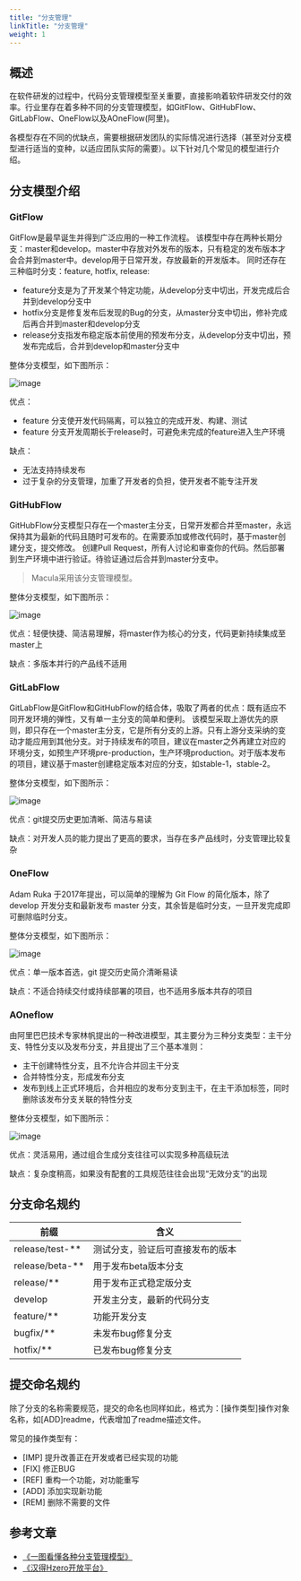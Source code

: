 ```yaml
---
title: "分支管理"
linkTitle: "分支管理"
weight: 1
---
```


## 概述
在软件研发的过程中，代码分支管理模型至关重要，直接影响着软件研发交付的效率。行业里存在着多种不同的分支管理模型，如GitFlow、GitHubFlow、GitLabFlow、OneFlow以及AOneFlow(阿里)。

各模型存在不同的优缺点，需要根据研发团队的实际情况进行选择（甚至对分支模型进行适当的变种，以适应团队实际的需要）。以下针对几个常见的模型进行介绍。



## 分支模型介绍

### GitFlow
GitFlow是最早诞生并得到广泛应用的一种工作流程。
该模型中存在两种长期分支：master和develop。master中存放对外发布的版本，只有稳定的发布版本才会合并到master中。develop用于日常开发，存放最新的开发版本。
同时还存在三种临时分支：feature, hotfix, release:
+ feature分支是为了开发某个特定功能，从develop分支中切出，开发完成后合并到develop分支中
+ hotfix分支是修复发布后发现的Bug的分支，从master分支中切出，修补完成后再合并到master和develop分支
+ release分支指发布稳定版本前使用的预发布分支，从develop分支中切出，预发布完成后，合并到develop和master分支中

整体分支模型，如下图所示：

![image](../images/gitflow.jpg)

优点：
+ feature 分支使开发代码隔离，可以独立的完成开发、构建、测试
+ feature 分支开发周期长于release时，可避免未完成的feature进入生产环境

缺点：
+ 无法支持持续发布
+ 过于复杂的分支管理，加重了开发者的负担，使开发者不能专注开发
### GitHubFlow
GitHubFlow分支模型只存在一个master主分支，日常开发都合并至master，永远保持其为最新的代码且随时可发布的。在需要添加或修改代码时，基于master创建分支，提交修改。
创建Pull Request，所有人讨论和审查你的代码。然后部署到生产环境中进行验证。待验证通过后合并到master分支中。

> Macula采用该分支管理模型。

整体分支模型，如下图所示：

![image](../images/githubflow.jpg)

优点：轻便快捷、简洁易理解，将master作为核心的分支，代码更新持续集成至master上

缺点：多版本并行的产品线不适用
### GitLabFlow
GitLabFlow是GitFlow和GitHubFlow的结合体，吸取了两者的优点：既有适应不同开发环境的弹性，又有单一主分支的简单和便利。
该模型采取上游优先的原则，即只存在一个master主分支，它是所有分支的上游。只有上游分支采纳的变动才能应用到其他分支。对于持续发布的项目，建议在master之外再建立对应的环境分支，如预生产环境pre-production，生产环境production。对于版本发布的项目，建议基于master创建稳定版本对应的分支，如stable-1，stable-2。

整体分支模型，如下图所示：

![image](../images/gitlabflow1.jpg)

优点：git提交历史更加清晰、简洁与易读

缺点：对开发人员的能力提出了更高的要求，当存在多产品线时，分支管理比较复杂
### OneFlow
Adam Ruka 于2017年提出，可以简单的理解为 Git Flow 的简化版本，除了 develop 开发分支和最新发布 master 分支，其余皆是临时分支，一旦开发完成即可删除临时分支。

整体分支模型，如下图所示：

![image](../images/oneflow.jpg)

优点：单一版本首选，git 提交历史简介清晰易读

缺点：不适合持续交付或持续部署的项目，也不适用多版本共存的项目
### AOneflow
由阿里巴巴技术专家林帆提出的一种改进模型，其主要分为三种分支类型：主干分支、特性分支以及发布分支，并且提出了三个基本准则：
+ 主干创建特性分支，且不允许合并回主干分支
+ 合并特性分支，形成发布分支
+ 发布到线上正式环境后，合并相应的发布分支到主干，在主干添加标签，同时删除该发布分支关联的特性分支

整体分支模型，如下图所示：

![image](../images/aoneflow.jpg)

优点：灵活易用，通过组合生成分支往往可以实现多种高级玩法

缺点：复杂度稍高，如果没有配套的工具规范往往会出现“无效分支”的出现


## 分支命名规约

| 前缀 |	含义 |
| ---- | ---- |
| release/test-**	| 测试分支，验证后可直接发布的版本 |
| release/beta-**	| 用于发布beta版本分支 |
| release/**	| 用于发布正式稳定版分支 |
| develop	| 开发主分支，最新的代码分支 |
| feature/**	| 功能开发分支 |
| bugfix/**	| 未发布bug修复分支 |
| hotfix/**	| 已发布bug修复分支 |


## 提交命名规约

除了分支的名称需要规范，提交的命名也同样如此，格式为：[操作类型]操作对象名称，如[ADD]readme，代表增加了readme描述文件。

常见的操作类型有：
+ [IMP] 提升改善正在开发或者已经实现的功能
+ [FIX] 修正BUG
+ [REF] 重构一个功能，对功能重写
+ [ADD] 添加实现新功能
+ [REM] 删除不需要的文件



## 参考文章

+ [《一图看懂各种分支管理模型》](https://www.imooc.com/article/322747)
+ [《汉得Hzero开放平台》](https://open.hand-china.com/document-center/doc/product/10067/10239?doc_id=34366&doc_code=6160)

